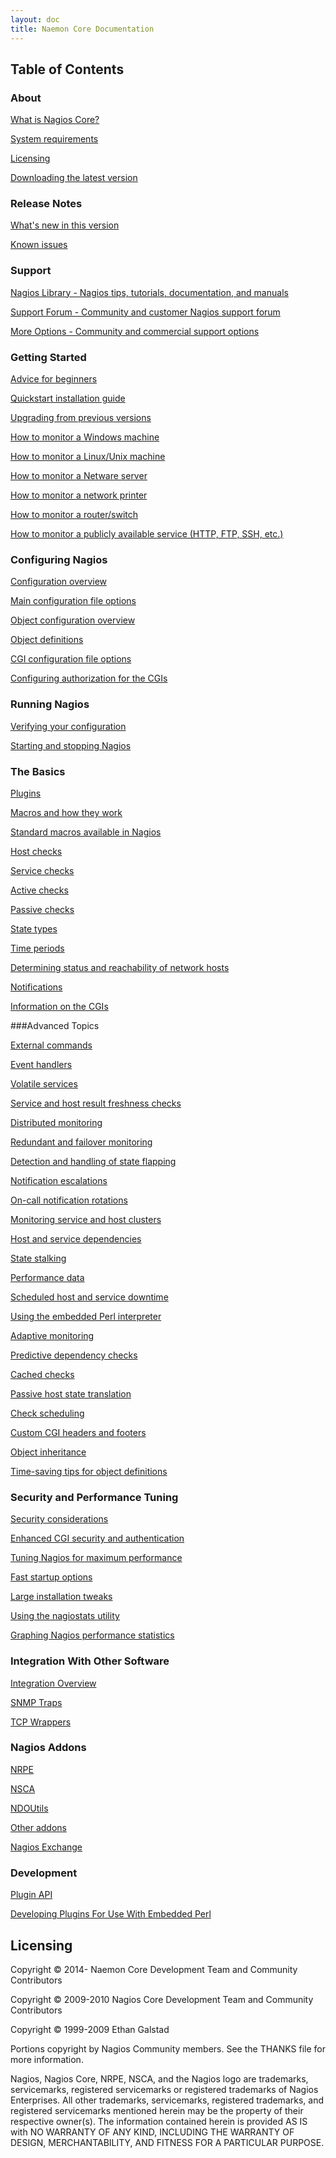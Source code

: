 ```yaml
---
layout: doc
title: Naemon Core Documentation
---
```

## Table of Contents
### About

<a href="about.html#whatis">What is Nagios Core?</a>

<a href="about.html#requirements">System requirements</a>

<a href="about.html#licensing">Licensing</a>

<a href="about.html#downloading">Downloading the latest version</a>



### Release Notes

<a href="whatsnew.html">What's new in this version</a>

<a href="knownissues.html">Known issues</a>

### Support
	
<a href="http://library.nagios.com" target="_blank">Nagios Library - Nagios tips, tutorials, documentation, and manuals</a>

<a href="http://support.nagios.com/forum" target="_blank">Support Forum - Community and customer Nagios support forum</a>

<a href="http://www.nagios.org/support" target="_blank">More Options - Community and commercial support options</a>

### Getting Started

<a href="beginners.html">Advice for beginners</a>



<a href="quickstart.html">Quickstart installation guide</a>

<a href="upgrading.html">Upgrading from previous versions</a>

<a href="monitoring-windows.html">How to monitor a Windows machine</a>

<a href="monitoring-linux.html">How to monitor a Linux/Unix machine</a>

<a href="monitoring-netware.html">How to monitor a Netware server</a>

<a href="monitoring-printers.html">How to monitor a network printer</a>

<a href="monitoring-routers.html">How to monitor a router/switch</a>

<a href="monitoring-publicservices.html">How to monitor a publicly available service (HTTP, FTP, SSH, etc.)</a>



### Configuring Nagios

<a href="config.html">Configuration overview</a>

<a href="configmain.html">Main configuration file options</a>

<a href="configobject.html">Object configuration overview</a>

<a href="objectdefinitions.html">Object definitions</a>

<a href="configcgi.html">CGI configuration file options</a>

<a href="cgiauth.html">Configuring authorization for the CGIs</a>

### Running Nagios

<a href="verifyconfig.html">Verifying your configuration</a>

<a href="startstop.html">Starting and stopping Nagios</a>

### The Basics

<a href="plugins.html">Plugins</a>

<a href="macros.html">Macros and how they work</a>

<a href="macrolist.html">Standard macros available in Nagios</a>

<a href="hostchecks.html">Host checks</a>

<a href="servicechecks.html">Service checks</a>

<a href="activechecks.html">Active checks</a>

<a href="passivechecks.html">Passive checks</a>

<a href="statetypes.html">State types</a>

<a href="timeperiods.html">Time periods</a>

<a href="networkreachability.html">Determining status and reachability of network hosts</a>

<a href="notifications.html">Notifications</a>

<a href="cgis.html">Information on the CGIs</a>

###Advanced Topics

<a href="extcommands.html">External commands</a>

<a href="eventhandlers.html">Event handlers</a>

<a href="volatileservices.html">Volatile services</a>

<a href="freshness.html">Service and host result freshness checks</a>

<a href="distributed.html">Distributed monitoring</a>

<a href="redundancy.html">Redundant and failover monitoring</a>

<a href="flapping.html">Detection and handling of state flapping</a>

<a href="escalations.html">Notification escalations</a>

<a href="oncallrotation.html">On-call notification rotations</a>

<a href="clusters.html">Monitoring service and host clusters</a>

<a href="dependencies.html">Host and service dependencies</a>

<a href="stalking.html">State stalking</a>

<a href="perfdata.html">Performance data</a>

<a href="downtime.html">Scheduled host and service downtime</a>

<a href="embeddedperl.html">Using the embedded Perl interpreter</a>

<a href="adaptive.html">Adaptive monitoring</a>

<a href="dependencychecks.html">Predictive dependency checks</a>

<a href="cachedchecks.html">Cached checks</a>

<a href="passivestatetranslation.html">Passive host state translation</a>

<a href="checkscheduling.html">Check scheduling</a>

<a href="cgiincludes.html">Custom CGI headers and footers</a>

<a href="objectinheritance.html">Object inheritance</a>

<a href="objecttricks.html">Time-saving tips for object definitions</a>


### Security and Performance Tuning

<a href="security.html">Security considerations</a>

<a href="cgisecurity.html">Enhanced CGI security and authentication</a>

<a href="tuning.html">Tuning Nagios for maximum performance</a>

<a href="faststartup.html">Fast startup options</a>

<a href="largeinstalltweaks.html">Large installation tweaks</a>

<a href="nagiostats.html">Using the nagiostats utility</a>

<a href="mrtggraphs.html">Graphing Nagios performance statistics</a>

### Integration With Other Software</a>

<a href="integration.html">Integration Overview</a>

<a href="int-snmptrap.html">SNMP Traps</a>

<a href="int-tcpwrappers.html">TCP Wrappers</a>


### Nagios Addons

<a href="addons.html#nrpe">NRPE</a>

<a href="addons.html#nsca">NSCA</a>

<a href="addons.html#ndoutils">NDOUtils</a>

<a href="addons.html#others">Other addons</a>

<a href="http://exchange.nagios.org/" target="_blank">Nagios Exchange</a>


### Development

<a href="pluginapi.html">Plugin API</a>

<a href="epnplugins.html">Developing Plugins For Use With Embedded Perl</a>

## Licensing
Copyright &copy; 2014-     Naemon Core Development Team and Community Contributors

Copyright &copy; 2009-2010 Nagios Core Development Team and Community Contributors

Copyright &copy; 1999-2009 Ethan Galstad

Portions copyright by Nagios Community members.  See the THANKS file for more information.

Nagios, Nagios Core, NRPE, NSCA, and the Nagios logo are trademarks, servicemarks, registered servicemarks or registered trademarks of Nagios Enterprises.  All other trademarks, servicemarks, registered trademarks, and registered servicemarks mentioned herein may be the property of their respective owner(s).  The information contained herein is provided AS IS with NO WARRANTY OF ANY KIND, INCLUDING THE WARRANTY OF DESIGN, MERCHANTABILITY, AND FITNESS FOR A PARTICULAR PURPOSE.
